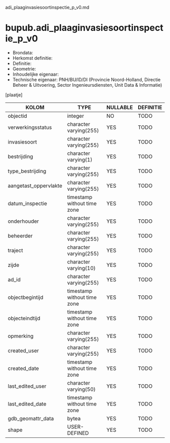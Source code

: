 adi_plaaginvasiesoortinspectie_p_v0.md

# bupub.adi_plaaginvasiesoortinspectie_p_v0


* Brondata: 
* Herkomst definitie: 
* Definitie: 
* Geometrie: 
* Inhoudelijke eigenaar: 
* Technische eigenaar: PNH/BU/ID/DI (Provincie Noord-Holland, Directie Beheer & Uitvoering, Sector Ingenieursdiensten, Unit Data & Informatie)

[plaatje]


|KOLOM                            |TYPE                       |NULLABLE|DEFINITIE|
|------                           |----                       |-----   |-----    |
|objectid                         |integer                    |NO      |TODO|
|verwerkingsstatus                |character varying(255)     |YES     |TODO|
|invasiesoort                     |character varying(255)     |YES     |TODO|
|bestrijding                      |character varying(1)       |YES     |TODO|
|type_bestrijding                 |character varying(255)     |YES     |TODO|
|aangetast_oppervlakte            |character varying(255)     |YES     |TODO|
|datum_inspectie                  |timestamp without time zone|YES     |TODO|
|onderhouder                      |character varying(255)     |YES     |TODO|
|beheerder                        |character varying(255)     |YES     |TODO|
|traject                          |character varying(255)     |YES     |TODO|
|zijde                            |character varying(10)      |YES     |TODO|
|ad_id                            |character varying(255)     |YES     |TODO|
|objectbegintijd                  |timestamp without time zone|YES     |TODO|
|objecteindtijd                   |timestamp without time zone|YES     |TODO|
|opmerking                        |character varying(255)     |YES     |TODO|
|created_user                     |character varying(255)     |YES     |TODO|
|created_date                     |timestamp without time zone|YES     |TODO|
|last_edited_user                 |character varying(50)      |YES     |TODO|
|last_edited_date                 |timestamp without time zone|YES     |TODO|
|gdb_geomattr_data                |bytea                      |YES     |TODO|
|shape                            |USER-DEFINED               |YES     |TODO|
